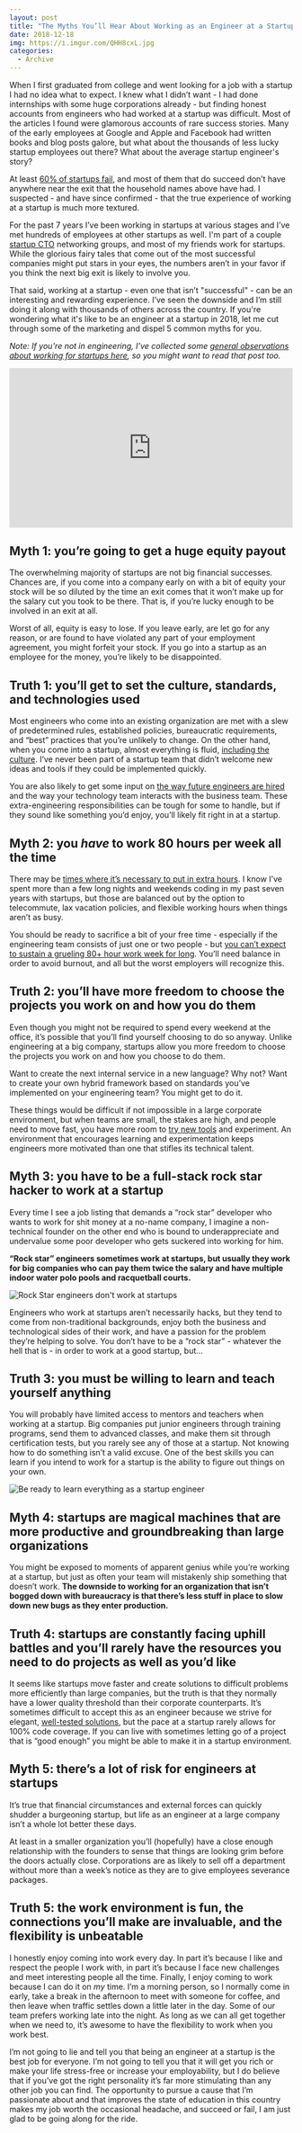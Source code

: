 ```yaml
---
layout: post
title: "The Myths You’ll Hear About Working as an Engineer at a Startup"
date: 2018-12-18
img: https://i.imgur.com/QHH8cxL.jpg
categories: 
  - Archive
---
```


When I first graduated from college and went looking for a job with a startup I had no idea what to expect. I knew what I didn’t want - I had done internships with some huge corporations already - but finding honest accounts from engineers who had worked at a startup was difficult. Most of the articles I found were glamorous accounts of rare success stories. Many of the early employees at Google and Apple and Facebook had written books and blog posts galore, but what about the thousands of less lucky startup employees out there? What about the average startup engineer's story?

At least [60% of startups fail](http://fortune.com/2017/06/27/startup-advice-data-failure/), and most of them that do succeed don’t have anywhere near the exit that the household names above have had. I suspected - and have since confirmed - that the true experience of working at a startup is much more textured.

For the past 7 years I’ve been working in startups at various stages and I’ve met hundreds of employees at other startups as well. I'm part of a couple [startup CTO](https://www.karllhughes.com/posts/roles-of-startup-cto) networking groups, and most of my friends work for startups. While the glorious fairy tales that come out of the most successful companies might put stars in your eyes, the numbers aren’t in your favor if you think the next big exit is likely to involve you.

That said, working at a startup - even one that isn’t "successful" - can be an interesting and rewarding experience. I’ve seen the downside and I’m still doing it along with thousands of others across the country. If you're wondering what it's like to be an engineer at a startup in 2018, let me cut through some of the marketing and dispel 5 common myths for you.

_Note: If you're not in engineering, I've collected some [general observations about working for startups here](/posts/working-at-startup), so you might want to read that post too._

<style>.embed-container { position: relative; padding-bottom: 56.25%; height: 0; overflow: hidden; max-width: 100%; } .embed-container iframe, .embed-container object, .embed-container embed { position: absolute; top: 0; left: 0; width: 100%; height: 100%; }</style><div class='embed-container'><iframe src='https://www.youtube.com/embed/RMzt4gLx9Hg' frameborder='0' allowfullscreen></iframe></div>

## Myth 1: you’re going to get a huge equity payout

The overwhelming majority of startups are not big financial successes. Chances are, if you come into a company early on with a bit of equity your stock will be so diluted by the time an exit comes that it won’t make up for the salary cut you took to be there. That is, if you’re lucky enough to be involved in an exit at all.

Worst of all, equity is easy to lose. If you leave early, are let go for any reason, or are found to have violated any part of your employment agreement, you might forfeit your stock. If you go into a startup as an employee for the money, you’re likely to be disappointed.

## Truth 1: you’ll get to set the culture, standards, and technologies used

Most engineers who come into an existing organization are met with a slew of predetermined rules, established policies, bureaucratic requirements, and “best” practices that you’re unlikely to change. On the other hand, when you come into a startup, almost everything is fluid, [including the culture](/posts/startup-culture). I’ve never been part of a startup team that didn’t welcome new ideas and tools if they could be implemented quickly.

You are also likely to get some input on [the way future engineers are hired](https://www.karllhughes.com/posts/hiring-process) and the way your technology team interacts with the business team. These extra-engineering responsibilities can be tough for some to handle, but if they sound like something you’d enjoy, you’ll likely fit right in at a startup.

## Myth 2: you _have_ to work 80 hours per week all the time

There may be [times where it’s necessary to put in extra hours](/posts/working-hours). I know I’ve spent more than a few long nights and weekends coding in my past seven years with startups, but those are balanced out by the option to telecommute, lax vacation policies, and flexible working hours when things aren’t as busy.

You should be ready to sacrifice a bit of your free time - especially if the engineering team consists of just one or two people - but [you can’t expect to sustain a grueling 80+ hour work week for long](https://www.karllhughes.com/posts/working-hours). You’ll need balance in order to avoid burnout, and all but the worst employers will recognize this.

## Truth 2: you’ll have more freedom to choose the projects you work on and how you do them

Even though you might not be required to spend every weekend at the office, it’s possible that you’ll find yourself choosing to do so anyway. Unlike engineering at a big company, startups allow you more freedom to choose the projects you work on and how you choose to do them.

Want to create the next internal service in a new language? Why not? Want to create your own hybrid framework based on standards you’ve implemented on your engineering team? You might get to do it.

These things would be difficult if not impossible in a large corporate environment, but when teams are small, the stakes are high, and people need to move fast, you have more room to [try new tools](https://www.karllhughes.com/tools/) and experiment. An environment that encourages learning and experimentation keeps engineers more motivated than one that stifles its technical talent.

## Myth 3: you have to be a full-stack rock star hacker to work at a startup

Every time I see a job listing that demands a “rock star” developer who wants to work for shit money at a no-name company, I imagine a non-technical founder on the other end who is bound to underappreciate and undervalue some poor developer who gets suckered into working for him.

**“Rock star” engineers sometimes work at startups, but usually they work for big companies who can pay them twice the salary and have multiple indoor water polo pools and racquetball courts.**

![Rock Star engineers don't work at startups](https://i.imgur.com/O8PIvhx.jpg)

Engineers who work at startups aren’t necessarily hacks, but they tend to come from non-traditional backgrounds, enjoy both the business and technological sides of their work, and have a passion for the problem they’re helping to solve. You don’t have to be a “rock star” - whatever the hell that is - in order to work at a good startup, but…

## Truth 3: you must be willing to learn and teach yourself anything

You will probably have limited access to mentors and teachers when working at a startup. Big companies put junior engineers through training programs, send them to advanced classes, and make them sit through certification tests, but you rarely see any of those at a startup. Not knowing how to do something isn’t a valid excuse. One of the best skills you can learn if you intend to work for a startup is the ability to figure out things on your own.

![Be ready to learn everything as a startup engineer](https://i.imgur.com/z45JUIP.jpg)

## Myth 4: startups are magical machines that are more productive and groundbreaking than large organizations

You might be exposed to moments of apparent genius while you’re working at a startup, but just as often your team will mistakenly ship something that doesn’t work. **The downside to working for an organization that isn’t bogged down with bureaucracy is that there’s less stuff in place to slow down new bugs as they enter production.**

## Truth 4: startups are constantly facing uphill battles and you’ll rarely have the resources you need to do projects as well as you’d like

It seems like startups move faster and create solutions to difficult problems more efficiently than large companies, but the truth is that they normally have a lower quality threshold than their corporate counterparts. It’s sometimes difficult to accept this as an engineer because we strive for elegant, [well-tested solutions](https://www.karllhughes.com/posts/testing-layers), but the pace at a startup rarely allows for 100% code coverage. If you can live with sometimes letting go of a project that is “good enough” you might be able to make it in a startup environment.

## Myth 5: there’s a lot of risk for engineers at startups

It’s true that financial circumstances and external forces can quickly shudder a burgeoning startup, but life as an engineer at a large company isn’t a whole lot better these days.

At least in a smaller organization you’ll (hopefully) have a close enough relationship with the founders to sense that things are looking grim before the doors actually close. Corporations are as likely to sell off a department without more than a week’s notice as they are to give employees severance packages.

## Truth 5: the work environment is fun, the connections you’ll make are invaluable, and the flexibility is unbeatable

I honestly enjoy coming into work every day. In part it’s because I like and respect the people I work with, in part it’s because I face new challenges and meet interesting people all the time. Finally, I enjoy coming to work because I can do it on _my_ time. I’m a morning person, so I normally come in early, take a break in the afternoon to meet with someone for coffee, and then leave when traffic settles down a little later in the day. Some of our team prefers working late into the night. As long as we can all get together when we need to, it’s awesome to have the flexibility to work when you work best.

I’m not going to lie and tell you that being an engineer at a startup is the best job for everyone. I’m not going to tell you that it will get you rich or make your life stress-free or increase your employability, but I do believe that if you’ve got the right personality it’s far more stimulating than any other job you can find. The opportunity to pursue a cause that I’m passionate about and that improves the state of education in this country makes my job worth the occasional headache, and succeed or fail, I am just glad to be going along for the ride.
